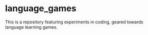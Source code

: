 # language_games
This is a repository featuring experiments in coding, geared towards language learning games.
